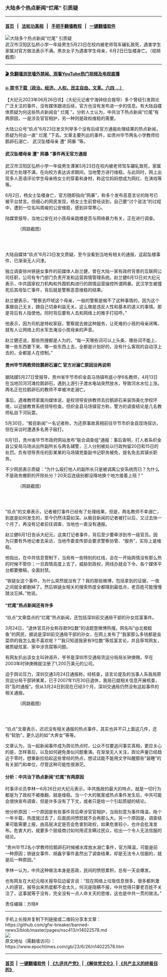 ### 大陆多个热点新闻“烂尾” 引质疑
------------------------

#### [首页](https://github.com/gfw-breaker/banned-news3/blob/master/README.md) &nbsp;&nbsp;|&nbsp;&nbsp; [法轮功真相](https://github.com/begood0513/basic/blob/master/README.md)  &nbsp;&nbsp;|&nbsp;&nbsp; [手把手翻墙教程](https://github.com/gfw-breaker/guides/wiki)  &nbsp;&nbsp;|&nbsp;&nbsp; [一键翻墙软件](https://github.com/gfw-breaker/nogfw/blob/master/README.md)  



<div><img alt="大陆多个热点新闻“烂尾” 引质疑" class="attachment-djy_600_400 size-djy_600_400 wp-post-image" src="https://i.epochtimes.com/assets/uploads/2023/06/id14009039-ba3fcba3ceee8c867921df7727a56993-600x400.jpg"/>
<div class="caption">
 武汉市汉阳区弘桥小学一年级男生5月23日在校内被老师驾车碾轧致死，遇害学生家属对官方做法表示不满。黑衣女子为遇害学生母亲，6月2日已坠楼身亡。（视频截图）
</div></div><hr/>

#### [ 🎬  免翻墙浏览墙外禁闻、观看YouTube热门视频及电视直播](https://github.com/gfw-breaker/HelloWorld)

#### [ 💥  禁书下载（政治、经济、人权、民主自由、文革、六四 ...）](https://github.com/gfw-breaker/books/blob/master/README.md)

<div><p>
 【大纪元2023年06月26日讯】（大纪元记者宁海钟综合报导）多个曾经引发舆论广泛关注的事件，没有媒体跟进后续，官方也没有发布进一步的信息。有大陆自媒体质疑为何这些热点新闻会“
 <ok href="https://www.epochtimes.com/gb/tag/%E7%83%82%E5%B0%BE.html">
  烂尾
 </ok>
 ”。分析人士认为，中共治下热点新闻“烂尾”有两原因，一是涉及官官相护，另一种则是政权维稳的需要。
</p>
<p>
 大陆公众号“玖点”6月23日发文列举多个没有后续官方通报处理结果的热点新闻，质疑为何会一直“
 <ok href="https://www.epochtimes.com/gb/tag/%E7%83%82%E5%B0%BE.html">
  烂尾
 </ok>
 ”下去。文章主要列出的事件，如贵州毕节两名小学教师捡鹅卵石溺亡、
 <ok href="https://www.epochtimes.com/gb/tag/%E6%AD%A6%E6%B1%89%E5%9D%A0%E6%A5%BC%E6%AF%8D%E4%BA%B2.html">
  武汉坠楼母亲
 </ok>
 遭“
 <ok href="https://www.epochtimes.com/gb/tag/%E7%BD%91%E6%9A%B4.html">
  网暴
 </ok>
 ”等。
</p>
<h4>
 <ok href="https://www.epochtimes.com/gb/tag/%E6%AD%A6%E6%B1%89%E5%9D%A0%E6%A5%BC%E6%AF%8D%E4%BA%B2.html">
  武汉坠楼母亲
 </ok>
 遭“
 <ok href="https://www.epochtimes.com/gb/tag/%E7%BD%91%E6%9A%B4.html">
  网暴
 </ok>
 ”事件再无官方通报
</h4>
<p>
 武汉市汉阳区弘桥小学一年级男生谭某5月23日在校内被老师驾车碾轧致死，家属对官方处理不满，在向校方表达诉求期间，当地警方进行维稳。与此同时，网上出现多人恶语评论学生母亲杨女士的穿着和身材，称这位妈妈想成为网红、在演戏等等。
</p>
<p>
 6月2日，杨女士坠楼身亡，官方随即指向“网暴”，称多个发布恶意言论的账号已被平台禁言。但细心的网民发现，杨女士生前曾经谈到，自己要“讨个说法”的过程中，遭到一位名叫周峻的公安维稳，感到非常寒心。
 <br/>
</p>
<p>
 陆媒曾报导，当地公安在对小孩母亲跳楼是否与网络暴力有关，正在进行调查。
</p>
<figure aria-describedby="caption-attachment-14022639" class="wp-caption aligncenter" id="attachment_14022639" style="width: 600px">
 <ok href="https://i.epochtimes.com/assets/uploads/2023/06/id14022639-640.jpeg" target="_blank">
  <img alt="" class="size-large wp-image-14022639" src="https://i.epochtimes.com/assets/uploads/2023/06/id14022639-640-600x576.jpeg"/>
 </ok>
 <br/><figcaption class="wp-caption-text" id="caption-attachment-14022639">
  （网路截图）
 </figcaption><br/>
</figure><br/>
<p>
 大陆自媒体“玖点”6月23日发文质疑，至今没看到当地有相关的通报，这起坠楼事件，已渐渐无人问津。
</p>
<p>
 独立调查徐州铁链女事件的前媒体人赵兰健，曾在大陆一家有政府背景的互联网公司任职，公司有专门部门负责开发和运营舆情管理系统。赵兰健6月13日对大纪元表示，中共国家权力机构和外围机构进行的舆情运营操控所谓网暴。武汉学生被撞死后其母坠亡事件，背后就是警察恶意维稳的结果。
</p>
<p>
 赵兰健表示，“警察去吓唬这个母亲，一般的警察是做不了这种事情的，因为这个事跟自己无关，跟自己切身利益无关。这么做是违反人性和基本的道义的事情。那是背后有人指使他。同时背后要有人去和网络上的推手打招呼。”
</p>
<p>
 他表示，因为司机是特权家庭，警察就去做这种服务，让死难的小孩的母亲闭嘴，就有人让网络上的水军去淹没小孩母亲的声音。
</p>
<p>
 赵兰健还说，那些热搜都是人为的，“每一天哪些词可以上头条、哪些词不能上、哪一些东西要下来、哪一些东西上去，全都是计划好的，没有什么客观的自动浮上去的，全都是人在控制。”
</p>
<h4>
 贵州毕节两教师捡鹅卵石溺亡 官方对溺亡原因没再说明
</h4>
<p>
 据陆媒5月27日曾报导，贵州省毕节市织金县马场镇布底小学6名教师，4月13日在当地凹河河滩捡鹅卵石，遇到上游引子渡水电站突然放水，导致河水水位上涨。两名正在捡鹅卵石的教师不幸被冲走溺亡。
</p>
<p>
 事后，遇难教师家属向媒体说，是校领导安排教师去捡鹅卵石来装饰美化学校环境，以迎接教育系统领导检查。但织金县马场镇官方称，警方的调查结论是几名教师私自下河玩耍。
</p>
<p>
 5月30日，“极目新闻”一名记者称，为还原事故真相前往毕节市织金县现场探访，但在采访时遭遇多名男子殴打。
</p>
<p>
 6月1日，贵州省毕节市政府网站发布“联合调查组”通报：事后查明，打人者系织金县公安局马场派出所副所长与两名辅警，三人分别被处以行政拘留20日和15日的处罚。负有领导责任的彭某某的马场镇党委副书记职务被免，提名免去其镇长职务。
</p>
<p>
 不少网民表示质疑：“为什么殴打他人的副所长只是被调离公安系统而已？为什么不是政务撤职的开除处分？20天后连级别都没降地换个地方接着上班？”
</p>
<figure aria-describedby="caption-attachment-14022641" class="wp-caption aligncenter" id="attachment_14022641" style="width: 600px">
 <ok href="https://i.epochtimes.com/assets/uploads/2023/06/id14022641-640-1.jpeg" target="_blank">
  <img alt="" class="size-large wp-image-14022641" src="https://i.epochtimes.com/assets/uploads/2023/06/id14022641-640-1-600x893.jpeg"/>
 </ok>
 <br/><figcaption class="wp-caption-text" id="caption-attachment-14022641">
  （网路截图）
 </figcaption><br/>
</figure><br/>
<p>
 “玖点”的文章表示，记者被打事件已经有了处理结果，但是，两名教师不幸溺亡，到底是如何发生的，至今仍然讳莫如深。从极目新闻的记者被打以后，又过去快一个月了，再没有记者前往调查，当地也一直没有通报。
</p>
<p>
 赵兰健6月1日告诉大纪元，这类打记者事件，背后至少要牵涉到市一级官员。因为只要有外地记者去采访，当地市委宣传部会要求警察协管、“服务”，实际上是维稳。
</p>
<p>
 他指出，在中共信息管制下，当局有一些特别的红线，会在一开始舆情没有那么热的时候不管你；一旦舆情高度上去了，威胁到政权，网线办就会下令，各个媒体平台都要撤稿，全面封禁。
</p>
<p>
 “铁链女这个事件，为什么突然就没有了？我的那些微博，包括拿到的证据，一夜之间就全都删掉了。然后铁链女相关的搜索热度全都降到最低点，老百姓可能慢慢就淡忘掉。”他说。
</p>
<h4>
 “烂尾”热点新闻还有许多
</h4>
<p>
 “玖点”文章盘点的“烂尾”热点新闻，还包括深圳前交通局干部的孙女炫富事件。
</p>
<p>
 3月24日，“退休官员孙女称存款9位数”的话题登微博热搜。网名叫“@北极鲶鱼”的网民，据说是深圳前交通局干部的孙女，在网上发布了“我家那么多钱都是韭菜供的我怎么能不喜欢呢？”“我只知道我家有9位数”等炫富言论，并且辱骂网友，被质疑炫富、家中涉贪腐等问题。
</p>
<p>
 有网友扒出该女主叫钟淑卉，爷爷是深圳市交通局货运分局局长钟庚赐，早在2003年时钟庚赐就注册了1,200万美元的公司。
</p>
<p>
 迫于舆论压力，深圳交通3月24日通报称，经核查，该言论提及的当事人系我局原货运分局干部钟某某，已于2007年11月30日退休，我局已就相关信息开展核查，将“及时通报”。但从3月24日到现在已经3个月，深圳交通局仍然没有这起事件的相关通报。
</p>
<figure aria-describedby="caption-attachment-14022644" class="wp-caption aligncenter" id="attachment_14022644" style="width: 600px">
 <ok href="https://i.epochtimes.com/assets/uploads/2023/06/id14022644-640.png" target="_blank">
  <img alt="" class="size-large wp-image-14022644" src="https://i.epochtimes.com/assets/uploads/2023/06/id14022644-640-600x719.png"/>
 </ok>
 <br/><figcaption class="wp-caption-text" id="caption-attachment-14022644">
  （网路截图）
 </figcaption><br/>
</figure><br/>
<p>
 “玖点”文章表示，迟迟没有相关通报的热点事件，其实也并不只上面这几件，还有“软肋”，更久远的如“大奔女”等等。
</p>
<p>
 文章认为，当一起新闻事件成为舆论热点时，公众不仅要追问事实真相，更应关心的是，怎样善后，以及如何避免类似问题重演。在渐渐无人关注，舆论声量已经趋近于零时，想重新捡拾起这些曾经的热点，想试试能不能用文字叫醒那些“装睡”的有关部门和单位，尽管这种可能性很渺茫。
</p>
<h4>
 分析：中共治下热点新闻“烂尾”有两原因
</h4>
<p>
 时事评论员李林一6月26日对大纪元表示，中共施政的最大的特点，就是一切行为都是为了政权不被推翻，就是维稳。当一个大的冤案或热点事件发生后，中共可能会很快宣布调查，但是许多没有了下文，或者只是给一个引起质疑的结论。
</p>
<p>
 他分析原因：一个原因是有些事件背后牵涉官官相护，当局刻意为事件降温，拖个一年半载，热度就过去了，后面民间愤怒就不会再那么大。另一个原因是，调查结果可能需要上报，由高层决定是否会危害到政权，如果危害较小，也许会批准发布。危害大的，就要多个层级商讨如何用谎言瞒过民众，给出一个令人无法信服的结论。
</p>
<p>
 “贵州毕节2名小学教师捡鹅卵石时候被水库放水溺亡事件，官方降温，可能是前一种原因；铁链女事件、胡鑫宇事件虽然出了调查结果，却是无法令人信服的，就是后一种原因。”
</p>
<p>
 李林一认为，中共这种做法本身是恶政，民间的愤怒累积，总有一天会爆发。
</p>
<p>
 也有网友在大纪元相关报导后边留言说：“现在网络上垃圾信息很多，很多都刺激人的感官，报导出来热度都不会太久，何况是隐瞒不报，中共觉得只要老百姓不关注了，这事就等于没有，完全没有一点人命关天的思维，这也是中共一贯的做法。”
</p>
<p>
 责任编辑：方晓#
</p>
</div>
<hr/>
手机上长按并复制下列链接或二维码分享本文章：<br/>
https://github.com/gfw-breaker/banned-news3/blob/master/pages/nsc413/n14022578.md <br/>
<a href='https://github.com/gfw-breaker/banned-news3/blob/master/pages/nsc413/n14022578.md'><img src='https://github.com/gfw-breaker/banned-news3/blob/master/pages/nsc413/n14022578.md.png'/></a> <br/>
原文地址（需翻墙访问）：https://www.epochtimes.com/gb/23/6/26/n14022578.htm


------------------------
#### [首页](https://github.com/gfw-breaker/banned-news3/blob/master/README.md) &nbsp;|&nbsp; [一键翻墙软件](https://github.com/gfw-breaker/nogfw/blob/master/README.md) &nbsp;| [《九评共产党》](https://github.com/gfw-breaker/9ping.md/blob/master/README.md#九评之一评共产党是什么) | [《解体党文化》](https://github.com/gfw-breaker/jtdwh.md/blob/master/README.md) | [《共产主义的终极目的》](https://github.com/gfw-breaker/gczydzjmd.md/blob/master/README.md)


<img src='http://gfw-breaker.win/banned-news3/pages/nsc413/n14022578.md' width='0px' height='0px'/>